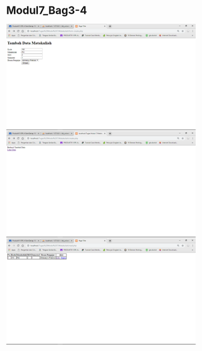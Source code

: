 # Modul7_Bag3-4
![alt text](https://github.com/Abimanyu02XR4/Modul7_Bag3-4/blob/master/Screenshot%20(199).png?raw=true)
![alt text](https://github.com/Abimanyu02XR4/Modul7_Bag3-4/blob/master/Screenshot%20(200).png?raw=true)
![alt text](https://github.com/Abimanyu02XR4/Modul7_Bag3-4/blob/master/Screenshot%20(201).png?raw=true)
